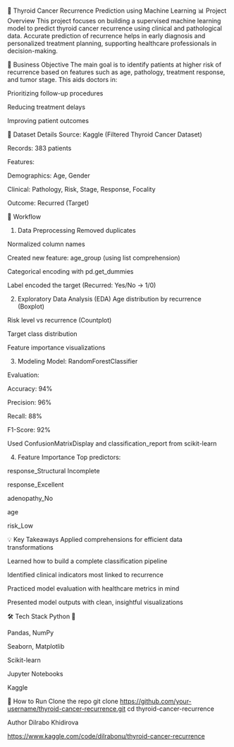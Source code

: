 
🧠 Thyroid Cancer Recurrence Prediction using Machine Learning
📊 Project Overview
This project focuses on building a supervised machine learning model to predict thyroid cancer recurrence using clinical and pathological data. Accurate prediction of recurrence helps in early diagnosis and personalized treatment planning, supporting healthcare professionals in decision-making.

🎯 Business Objective
The main goal is to identify patients at higher risk of recurrence based on features such as age, pathology, treatment response, and tumor stage. This aids doctors in:

Prioritizing follow-up procedures

Reducing treatment delays

Improving patient outcomes

🧾 Dataset Details
Source: Kaggle (Filtered Thyroid Cancer Dataset)

Records: 383 patients

Features:

Demographics: Age, Gender

Clinical: Pathology, Risk, Stage, Response, Focality

Outcome: Recurred (Target)

🧪 Workflow
1. Data Preprocessing
Removed duplicates

Normalized column names

Created new feature: age_group (using list comprehension)

Categorical encoding with pd.get_dummies

Label encoded the target (Recurred: Yes/No → 1/0)

2. Exploratory Data Analysis (EDA)
Age distribution by recurrence (Boxplot)

Risk level vs recurrence (Countplot)

Target class distribution

Feature importance visualizations

3. Modeling
Model: RandomForestClassifier

Evaluation:

Accuracy: 94%

Precision: 96%

Recall: 88%

F1-Score: 92%

Used ConfusionMatrixDisplay and classification_report from scikit-learn

4. Feature Importance
Top predictors:

response_Structural Incomplete

response_Excellent

adenopathy_No

age

risk_Low

💡 Key Takeaways
Applied comprehensions for efficient data transformations

Learned how to build a complete classification pipeline

Identified clinical indicators most linked to recurrence

Practiced model evaluation with healthcare metrics in mind

Presented model outputs with clean, insightful visualizations


🛠️ Tech Stack
Python 🐍

Pandas, NumPy

Seaborn, Matplotlib

Scikit-learn

Jupyter Notebooks

Kaggle

📎 How to Run
Clone the repo
git clone https://github.com/your-username/thyroid-cancer-recurrence.git
cd thyroid-cancer-recurrence

Author
Dilrabo Khidirova

https://www.kaggle.com/code/dilrabonu/thyroid-cancer-recurrence
